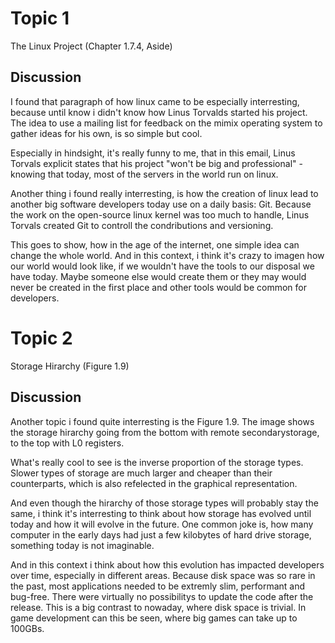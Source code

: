 # Topic 1
The Linux Project (Chapter 1.7.4, Aside)

## Discussion

I found that paragraph of how linux came to be especially interresting, because until know i didn't know how Linus Torvalds started his project. The idea to use a mailing list for feedback on the mimix operating system to gather ideas for his own, is so simple but cool.

Especially in hindsight, it's really funny to me, that in this email, Linus Torvals explicit states that his project "won't be big and professional" - knowing that today, most of the servers in the world run on linux.

Another thing i found really interresting, is how the creation of linux lead to another big software developers today use on a daily basis: Git. Because the work on the open-source linux kernel was too much to handle, Linus Torvals created Git to controll the condributions and versioning. 

This goes to show, how in the age of the internet, one simple idea can change the whole world. And in this context, i think it's crazy to imagen how our world would look like, if we wouldn't have the tools to our disposal we have today. Maybe someone else would create them or they may would never be created in the first place and other tools would be common for developers.

# Topic 2
Storage Hirarchy (Figure 1.9)

## Discussion

Another topic i found quite interresting is the Figure 1.9. The image shows the storage hirarchy going from the bottom with remote secondarystorage, to the top with L0 registers.

What's really cool to see is the inverse proportion of the storage types. Slower types of storage are much larger and cheaper than their counterparts, which is also refelected in the graphical representation.

And even though the hirarchy of those storage types will probably stay the same, i think it's interresting to think about how storage has evolved until today and how it will evolve in the future. One common joke is, how many computer in the early days had just a few kilobytes of hard drive storage, something today is not imaginable.

And in this context i think about how this evolution has impacted developers over time, especially in different areas. Because disk space was so rare in the past, most applications needed to be extremly slim, performant and bug-free. There were virtually no possibilitys to update the code after the release. This is a big contrast to nowaday, where disk space is trivial. In game development can this be seen, where big games can take up to 100GBs.